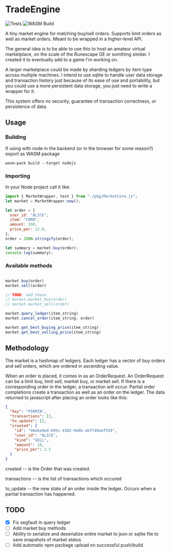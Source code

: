 # TradeEngine

![Tests](https://github.com/pickles976/TradeEngine/actions/workflows/test.yaml/badge.svg)
![WASM Build](https://github.com/pickles976/TradeEngine/actions/workflows/build.yaml/badge.svg)

A tiny market engine for matching buy/sell orders. Supports limit orders as well as market orders. Meant to be wrapped in a higher-level API. 

The general idea is to be able to use this to host an amateur virtual marketplace, on the scale of the Runescape GE or somthing similar. I created it to eventually add to a game I'm working on.

A larger marketplace could be made by sharding ledgers by item type across multiple machines. I intend to use sqlite to handle user data storage and transaction history just because of its ease of use and portability, but you could use a more persistent data storage, you just need to write a wrapper for it.

This system offers no security, guarantee of transaction correctness, or persistence of data.


## Usage

### Building

If using with node in the backend (or in the browser for some reason?) export as WASM package

```shell
wasm-pack build --target nodejs
```

### Importing

In your Node project call it like:

```javascript
import { MarketWrapper, test } from "./pkg/MarketCore.js";
let market = MarketWrapper.new();

let order = {
  user_id: "ALICE",
  item: "CORN",
  amount: 200,
  price_per: 12.0,
};
order = JSON.stringify(order);

let summary = market.buy(order);
console.log(summary);
```

### Available methods

```javascript

market.buy(order)
market.sell(order)

// TODO: add these
// market.market_buy(order)
// market.market_sell(order)

market.query_ledger(item_string)
market.cancel_order(item_string, order)

market.get_best_buying_price(item_string)
market.get_best_selling_price(item_string)


```


## Methodology

The market is a hashmap of ledgers. Each ledger has a vector of buy orders and sell orders, which are ordered in ascending value.

When an order is placed, it comes in as an OrderRequest. An OrderRequest can be a limit buy, limit sell, market buy, or market sell. If there is a corresponding order in the ledger, a transaction will occur. Partial order completions create a transaction as well as an order on the ledger. The data returned to javascript after placing an order looks like this:

```json
{
  "key": "PIKMIN",
  "transactions": [],
  "to_update": [],
  "created": {
    "id": "96e6a9ed-b95c-4302-9e6b-abf740aef559",
    "user_id": "ALICE",
    "kind": "SELL",
    "amount": 10,
    "price_per": 2.5
  }
}
```

created -- is the Order that was created.

transactions -- is the list of transactions which occured

to_update -- the new state of an order inside the ledger. Occurs when a partial transaction has happened.

## TODO

- [x] Fix segfault in query ledger
- [ ] Add market buy methods
- [ ] Ability to serialize and deserialize entire market to json or sqlite file to save snapshots of market status
- [ ] Add automatic npm package upload on successful push/build